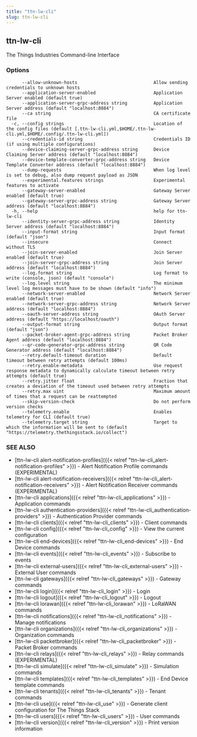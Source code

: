 ```yaml
---
title: "ttn-lw-cli"
slug: ttn-lw-cli
---
```


## ttn-lw-cli

The Things Industries Command-line Interface

### Options

```
      --allow-unknown-hosts                             Allow sending credentials to unknown hosts
      --application-server-enabled                      Application Server enabled (default true)
      --application-server-grpc-address string          Application Server address (default "localhost:8884")
      --ca string                                       CA certificate file
  -c, --config strings                                  Location of the config files (default [.ttn-lw-cli.yml,$HOME/.ttn-lw-cli.yml,$HOME/.config/.ttn-lw-cli.yml])
      --credentials-id string                           Credentials ID (if using multiple configurations)
      --device-claiming-server-grpc-address string      Device Claiming Server address (default "localhost:8884")
      --device-template-converter-grpc-address string   Device Template Converter address (default "localhost:8884")
      --dump-requests                                   When log level is set to debug, also dump request payload as JSON
      --experimental.features strings                   Experimental features to activate
      --gateway-server-enabled                          Gateway Server enabled (default true)
      --gateway-server-grpc-address string              Gateway Server address (default "localhost:8884")
  -h, --help                                            help for ttn-lw-cli
      --identity-server-grpc-address string             Identity Server address (default "localhost:8884")
      --input-format string                             Input format (default "json")
      --insecure                                        Connect without TLS
      --join-server-enabled                             Join Server enabled (default true)
      --join-server-grpc-address string                 Join Server address (default "localhost:8884")
      --log.format string                               Log format to write (console, json) (default "console")
      --log.level string                                The minimum level log messages must have to be shown (default "info")
      --network-server-enabled                          Network Server enabled (default true)
      --network-server-grpc-address string              Network Server address (default "localhost:8884")
      --oauth-server-address string                     OAuth Server address (default "https://localhost/oauth")
      --output-format string                            Output format (default "json")
      --packet-broker-agent-grpc-address string         Packet Broker Agent address (default "localhost:8884")
      --qr-code-generator-grpc-address string           QR Code Generator address (default "localhost:8884")
      --retry.default-timeout duration                  Default timeout between retry attempts (default 100ms)
      --retry.enable-metadata                           Use request response metadata to dynamically calculate timeout between retry attempts (default true)
      --retry.jitter float                              Fraction that creates a deviation of the timeout used between retry attempts
      --retry.max uint                                  Maximum amount of times that a request can be reattempted
      --skip-version-check                              Do not perform version checks
      --telemetry.enable                                Enables telemetry for CLI (default true)
      --telemetry.target string                         Target to which the information will be sent to (default "https://telemetry.thethingsstack.io/collect")
```

### SEE ALSO

* [ttn-lw-cli alert-notification-profiles]({{< relref "ttn-lw-cli_alert-notification-profiles" >}})	 - Alert Notification Profile commands (EXPERIMENTAL)
* [ttn-lw-cli alert-notification-receivers]({{< relref "ttn-lw-cli_alert-notification-receivers" >}})	 - Alert Notification Receiver commands (EXPERIMENTAL)
* [ttn-lw-cli applications]({{< relref "ttn-lw-cli_applications" >}})	 - Application commands
* [ttn-lw-cli authentication-providers]({{< relref "ttn-lw-cli_authentication-providers" >}})	 - Authentication Provider commands
* [ttn-lw-cli clients]({{< relref "ttn-lw-cli_clients" >}})	 - Client commands
* [ttn-lw-cli config]({{< relref "ttn-lw-cli_config" >}})	 - View the current configuration
* [ttn-lw-cli end-devices]({{< relref "ttn-lw-cli_end-devices" >}})	 - End Device commands
* [ttn-lw-cli events]({{< relref "ttn-lw-cli_events" >}})	 - Subscribe to events
* [ttn-lw-cli external-users]({{< relref "ttn-lw-cli_external-users" >}})	 - External User commands
* [ttn-lw-cli gateways]({{< relref "ttn-lw-cli_gateways" >}})	 - Gateway commands
* [ttn-lw-cli login]({{< relref "ttn-lw-cli_login" >}})	 - Login
* [ttn-lw-cli logout]({{< relref "ttn-lw-cli_logout" >}})	 - Logout
* [ttn-lw-cli lorawan]({{< relref "ttn-lw-cli_lorawan" >}})	 - LoRaWAN commands
* [ttn-lw-cli notifications]({{< relref "ttn-lw-cli_notifications" >}})	 - Manage notifications
* [ttn-lw-cli organizations]({{< relref "ttn-lw-cli_organizations" >}})	 - Organization commands
* [ttn-lw-cli packetbroker]({{< relref "ttn-lw-cli_packetbroker" >}})	 - Packet Broker commands
* [ttn-lw-cli relays]({{< relref "ttn-lw-cli_relays" >}})	 - Relay commands (EXPERIMENTAL)
* [ttn-lw-cli simulate]({{< relref "ttn-lw-cli_simulate" >}})	 - Simulation commands
* [ttn-lw-cli templates]({{< relref "ttn-lw-cli_templates" >}})	 - End Device template commands
* [ttn-lw-cli tenants]({{< relref "ttn-lw-cli_tenants" >}})	 - Tenant commands
* [ttn-lw-cli use]({{< relref "ttn-lw-cli_use" >}})	 - Generate client configuration for The Things Stack
* [ttn-lw-cli users]({{< relref "ttn-lw-cli_users" >}})	 - User commands
* [ttn-lw-cli version]({{< relref "ttn-lw-cli_version" >}})	 - Print version information


